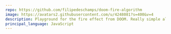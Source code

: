 ```yaml
---
repo: https://github.com/filipedeschamps/doom-fire-algorithm
image: https://avatars2.githubusercontent.com/u/4248081?s=400&v=4
description: Playground for the fire effect from DOOM. Really simple algorithm and all experiments are welcome!
principal_language: JavaScript
---
```

